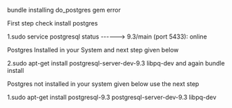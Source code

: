 bundle installing do_postgres gem error

First step check install postgres 

1.sudo service postgresql status
------> 9.3/main (port 5433): online

Postgres Installed in your System and next step given below 

2.sudo apt-get install postgresql-server-dev-9.3 libpq-dev
and again bundle install

Postgres not installed in your system given below use the next step 

1.sudo apt-get install postgresql-9.3 postgresql-server-dev-9.3 libpq-dev



